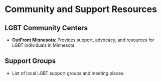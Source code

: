 # Community and Support Resources

## LGBT Community Centers
- **OutFront Minnesota**: Provides support, advocacy, and resources for LGBT individuals in Minnesota.

## Support Groups
- List of local LGBT support groups and meeting places.
